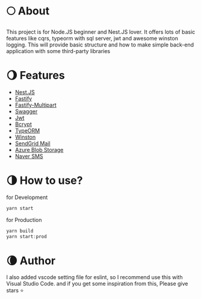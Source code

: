 # 🌕 About

This project is for Node.JS beginner and Nest.JS lover. It offers lots of basic features like cqrs, typeorm with sql server, jwt and awesome winston logging. This will provide basic structure and how to make simple back-end application with some third-party libraries

# 🌖 Features

- [Nest.JS](https://www.npmjs.com/package/@nestjs/core)
- [Fastify](https://www.npmjs.com/package/@nestjs/platform-fastify)
- [Fastify-Multipart](https://www.npmjs.com/package/fastify-multipart)
- [Swagger](https://www.npmjs.com/package/@nestjs/swagger)
- [Jwt](https://www.npmjs.com/package/@nestjs/jwt)
- [Bcrypt](https://www.npmjs.com/package/bcrypt)
- [TypeORM](https://www.npmjs.com/package/@nestjs/typeorm)
- [Winston](https://www.npmjs.com/package/winston)
- [SendGrid Mail](https://sendgrid.com)
- [Azure Blob Storage](https://azure.microsoft.com/en-us/services/storage/blobs)
- [Naver SMS](https://www.ncloud.com/product/applicationService/sens)

# 🌗 How to use?

for Development

```jsx
yarn start
```

for Production

```jsx
yarn build
yarn start:prod
```

# 🌘 Author

I also added vscode setting file for eslint, so I recommend use this with Visual Studio Code. and if you get some inspiration from this, Please give stars ⭐
